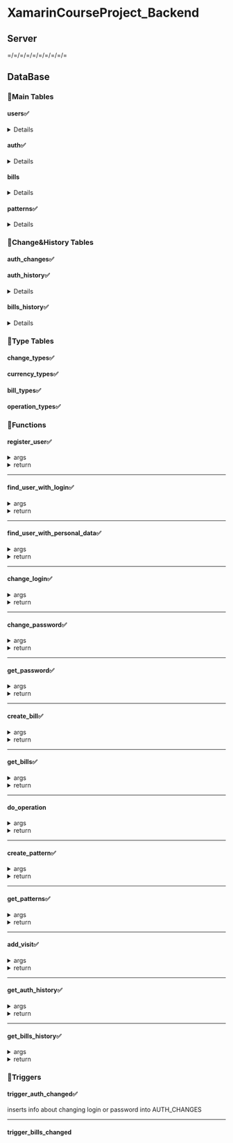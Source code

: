 # XamarinCourseProject_Backend
## Server
=/=/=/=/=/=/=/=/=/=
## DataBase
### :star2:Main Tables
#### users:white_check_mark:    
<details>
 
  [register_user (function)](#register_userwhite_check_mark)    
  [find_user_with_login (function)](#find_user_with_loginwhite_check_mark)    
  [find_user_with_personal_data (function)](#find_user_with_personal_datawhite_check_mark)  
  
</details>    
  
#### auth:white_check_mark:    
<details>
 
  [register_user (function)](#register_userwhite_check_mark)    
  [change_login (function)](#change_loginwhite_check_mark)    
  [change_password (function)](#change_passwordwhite_check_mark)    
  [get_password (function)](#get_passwordwhite_check_mark)    
  [trigger_auth_changed (trigger)](#trigger_auth_changedwhite_check_mark)    
  
</details> 

#### bills
<details>
 
  [create_bill (function)](#create_billwhite_check_mark)    
  [get_bills (function)](#get_billswhite_check_mark)    
  do_operation (function)    
  trigger_bills_changed (trigger) 
  
</details> 
   
#### patterns:white_check_mark:
<details>
 
  [create_pattern (function)](#create_patternwhite_check_mark)   
  [get_patterns (function)](#get_patternswhite_check_mark)
  
</details> 

### :star2:Change&History Tables
#### auth_changes:white_check_mark:  
#### auth_history:white_check_mark:
<details>
 
  [add_visit (function)](#add_visitwhite_check_mark)    
  [get_auth_history (function)](#get_auth_historywhite_check_mark)
  
</details> 

#### bills_history:white_check_mark:
<details>

  [get_bills_history (function)](#get_bills_historywhite_check_mark)

</details> 

### :star2:Type Tables
#### change_types:white_check_mark:    
#### currency_types:white_check_mark:    
#### bill_types:white_check_mark:    
#### operation_types:white_check_mark:    
 
### :star2:Functions
#### register_user:white_check_mark:
<details>
  <summary>args</summary>
  
  new_first_name VARCHAR(30),    
  new_surname VARCHAR(30),    
  new_date_of_birth VARCHAR(10),    
  new_phone VARCHAR(10),    
  new_pass_series VARCHAR(6),    
  new_pass_number VARCHAR(8),    
  new_login VARCHAR(16),    
  new_user_password VARCHAR(16),    
  new_patronymic VARCHAR(30) default NULL  
  
</details>    
<details>
  <summary>return</summary>
  
  0 - success    
  1 - already registered    
  2 - login is already taken   
  
</details>

***
#### find_user_with_login:white_check_mark:  
<details>
  <summary>args</summary>
  
  input_login VARCHAR(16)   
  
</details>    
<details>
  <summary>return</summary>
  
  {    
  login VARCHAR(16),    
  first_name VARCHAR(30),    
  surname VARCHAR(30),    
  patronymic VARCHAR(30),    
  date_of_birth VARCHAR(10),    
  phone VARCHAR(10),    
  pass_series VARCHAR(6),    
  pass_number VARCHAR(8)    
  }    
  
</details>

***
#### find_user_with_personal_data:white_check_mark:  
<details>
  <summary>args</summary>
  
  input_first_name VARCHAR(30),    
  input_surname VARCHAR(30),    
  input_pass_series VARCHAR(6),    
  input_pass_number VARCHAR(8)  
  
</details>  
<details>
  <summary>return</summary>
  
  {    
  login VARCHAR(16),    
  first_name VARCHAR(30),    
  surname VARCHAR(30),    
  patronymic VARCHAR(30),    
  date_of_birth VARCHAR(10),    
  phone VARCHAR(10),    
  pass_series VARCHAR(6),    
  pass_number VARCHAR(8)    
}   
  
</details>

***
#### change_login:white_check_mark:    
<details>
  <summary>args</summary>
  
  input_login VARCHAR(16),    
  new_login VARCHAR(16)    
  
</details>  
<details>
  <summary>return</summary>
  
  0 - success    
  1 - logins are equal    
  2 - login is already taken    
  3 - wrong login  
  
</details>

***
#### change_password:white_check_mark:    
<details>
  <summary>args</summary>
  
  input_login VARCHAR(16),    
  new_password VARCHAR(16)  
  
</details>
<details>
  <summary>return</summary>
  
  0 - success    
  1 - passwords are equal    
  2 - wrong login 
  
</details>

***
#### get_password:white_check_mark:    
<details>
  <summary>args</summary>
  
  input_login VARCHAR(16)  
  
</details>
<details>
  <summary>return</summary>
  
  user_password VARCHAR(16) - success    
  ERR - wrong login   
  
</details>

***
#### create_bill:white_check_mark:
<details>
  <summary>args</summary>
  
  input_bill_number VARCHAR(20),    
  input_user_id INT,    
  input_currency VARCHAR(3),    
  input_balance INT,    
  input_bill_type VARCHAR(10)    
  
</details>
<details>
  <summary>return</summary>
  
  0 - success    
  1 - bill exists
  
</details>

***
#### get_bills:white_check_mark:
<details>
  <summary>args</summary>
  
  input_user_id INT
  
</details>
<details>
  <summary>return</summary>
  
  {    
  bill_number VARCHAR(20),    
	 currency VARCHAR(3),    
	 bill_type VARCHAR(10),    
	 balance INT    
  }    
  
</details>

***
#### do_operation
<details>
  <summary>args</summary>
  
    -
  
</details>
<details>
  <summary>return</summary>
  
  -
  
</details>

***
#### create_pattern:white_check_mark:    
<details>
  <summary>args</summary>
  
  input_user_id INT,    
  input_pattern_name VARCHAR(20),   
  input_bill_number VARCHAR(20),    
  input_amount INT
  
</details>
<details>
  <summary>return</summary>
  
  0 - success   
  1 - exists    
  2 - wrong bill number
  
</details>

***
#### get_patterns:white_check_mark:  
<details>
  <summary>args</summary>
  
  input_user_id INT
  
</details>
<details>
  <summary>return</summary>
  
  {    
  pattern_name VARCHAR(20),    
  bill_number VARCHAR(20),    
  amount INT    
  }
  
</details>

***
#### add_visit:white_check_mark:
<details>
  <summary>args</summary>
  
  input_user_id INT
  
</details>
<details>
  <summary>return</summary>
  
  0 - success
  
</details>

***
#### get_auth_history:white_check_mark:
<details>
  <summary>args</summary>
  
  input_user_id INT
  
</details>
<details>
  <summary>return</summary>
  
  {      
  visit_time TIMESTAMP    
  }    
  
</details>

***
#### get_bills_history:white_check_mark:
<details>
  <summary>args</summary>
  
  input_user_id INT
  
</details>
<details>
  <summary>return</summary>
  
  {      
  move_from INT, -- Откуда    
  move_to INT, -- Куда    
  bill_type INT -- Тип операции    
  }    
  
</details>  

### :star2:Triggers
#### trigger_auth_changed:white_check_mark:     
inserts info about changing login or password into AUTH_CHANGES    
____
#### trigger_bills_changed
